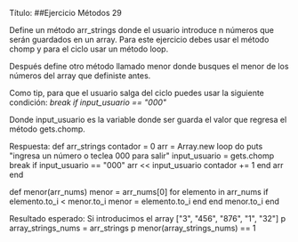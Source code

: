 Título:
##Ejercicio Métodos 29

Define un método arr_strings donde el usuario introduce n números que serán guardados en un array. Para este ejercicio debes usar el método chomp y para el ciclo usar un método loop.

Después define otro método llamado menor donde busques el menor de los números del array que definiste antes.

Como tip, para que el usuario salga del ciclo puedes usar la siguiente condición:
*break if input_usuario == "000"*

Donde input_usuario es la variable donde ser guarda el valor que regresa el método gets.chomp.

Respuesta:
def arr_strings
  contador = 0
  arr = Array.new
  loop do
        puts "ingresa un número o teclea 000 para salir"
        input_usuario = gets.chomp
        break if input_usuario == "000"
        arr << input_usuario
    contador += 1
  end
  arr
end

def menor(arr_nums)
        menor = arr_nums[0] 
    for elemento in arr_nums
        if elemento.to_i < menor.to_i 
            menor = elemento.to_i
        end
    end
    menor.to_i
end

Resultado esperado:
Si introducimos el array ["3", "456", "876", "1", "32"]
p array_strings_nums = arr_strings
p menor(array_strings_nums) == 1